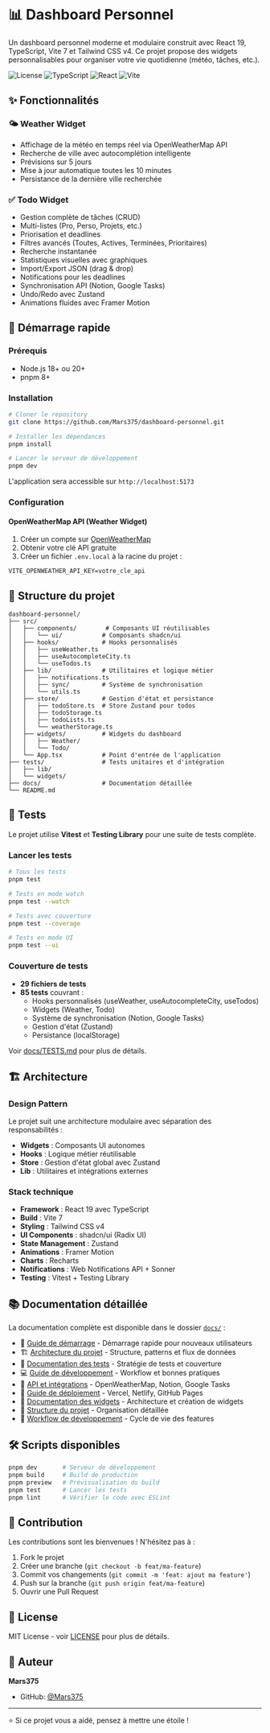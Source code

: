 # 📊 Dashboard Personnel

Un dashboard personnel moderne et modulaire construit avec React 19, TypeScript, Vite 7 et Tailwind CSS v4. Ce projet propose des widgets personnalisables pour organiser votre vie quotidienne (météo, tâches, etc.).

![License](https://img.shields.io/badge/license-MIT-blue.svg)
![TypeScript](https://img.shields.io/badge/TypeScript-5.9-blue.svg)
![React](https://img.shields.io/badge/React-19.1-blue.svg)
![Vite](https://img.shields.io/badge/Vite-7.1-purple.svg)

## ✨ Fonctionnalités

### 🌤️ Weather Widget

- Affichage de la météo en temps réel via OpenWeatherMap API
- Recherche de ville avec autocomplétion intelligente
- Prévisions sur 5 jours
- Mise à jour automatique toutes les 10 minutes
- Persistance de la dernière ville recherchée

### ✅ Todo Widget

- Gestion complète de tâches (CRUD)
- Multi-listes (Pro, Perso, Projets, etc.)
- Priorisation et deadlines
- Filtres avancés (Toutes, Actives, Terminées, Prioritaires)
- Recherche instantanée
- Statistiques visuelles avec graphiques
- Import/Export JSON (drag & drop)
- Notifications pour les deadlines
- Synchronisation API (Notion, Google Tasks)
- Undo/Redo avec Zustand
- Animations fluides avec Framer Motion

## 🚀 Démarrage rapide

### Prérequis

- Node.js 18+ ou 20+
- pnpm 8+

### Installation

```bash
# Cloner le repository
git clone https://github.com/Mars375/dashboard-personnel.git

# Installer les dépendances
pnpm install

# Lancer le serveur de développement
pnpm dev
```

L'application sera accessible sur `http://localhost:5173`

### Configuration

#### OpenWeatherMap API (Weather Widget)

1. Créer un compte sur [OpenWeatherMap](https://openweathermap.org/api)
2. Obtenir votre clé API gratuite
3. Créer un fichier `.env.local` à la racine du projet :

```env
VITE_OPENWEATHER_API_KEY=votre_cle_api
```

## 📁 Structure du projet

```
dashboard-personnel/
├── src/
│   ├── components/        # Composants UI réutilisables
│   │   └── ui/           # Composants shadcn/ui
│   ├── hooks/            # Hooks personnalisés
│   │   ├── useWeather.ts
│   │   ├── useAutocompleteCity.ts
│   │   └── useTodos.ts
│   ├── lib/              # Utilitaires et logique métier
│   │   ├── notifications.ts
│   │   ├── sync/         # Système de synchronisation
│   │   └── utils.ts
│   ├── store/            # Gestion d'état et persistance
│   │   ├── todoStore.ts  # Store Zustand pour todos
│   │   ├── todoStorage.ts
│   │   ├── todoLists.ts
│   │   └── weatherStorage.ts
│   ├── widgets/          # Widgets du dashboard
│   │   ├── Weather/
│   │   └── Todo/
│   └── App.tsx           # Point d'entrée de l'application
├── tests/                # Tests unitaires et d'intégration
│   ├── lib/
│   └── widgets/
├── docs/                 # Documentation détaillée
└── README.md
```

## 🧪 Tests

Le projet utilise **Vitest** et **Testing Library** pour une suite de tests complète.

### Lancer les tests

```bash
# Tous les tests
pnpm test

# Tests en mode watch
pnpm test --watch

# Tests avec couverture
pnpm test --coverage

# Tests en mode UI
pnpm test --ui
```

### Couverture de tests

- **29 fichiers de tests**
- **85 tests** couvrant :
  - Hooks personnalisés (useWeather, useAutocompleteCity, useTodos)
  - Widgets (Weather, Todo)
  - Système de synchronisation (Notion, Google Tasks)
  - Gestion d'état (Zustand)
  - Persistance (localStorage)

Voir [docs/TESTS.md](./docs/TESTS.md) pour plus de détails.

## 🏗️ Architecture

### Design Pattern

Le projet suit une architecture modulaire avec séparation des responsabilités :

- **Widgets** : Composants UI autonomes
- **Hooks** : Logique métier réutilisable
- **Store** : Gestion d'état global avec Zustand
- **Lib** : Utilitaires et intégrations externes

### Stack technique

- **Framework** : React 19 avec TypeScript
- **Build** : Vite 7
- **Styling** : Tailwind CSS v4
- **UI Components** : shadcn/ui (Radix UI)
- **State Management** : Zustand
- **Animations** : Framer Motion
- **Charts** : Recharts
- **Notifications** : Web Notifications API + Sonner
- **Testing** : Vitest + Testing Library

## 📚 Documentation détaillée

La documentation complète est disponible dans le dossier [`docs/`](./docs/) :

- 📖 [Guide de démarrage](./docs/GETTING_STARTED.md) - Démarrage rapide pour nouveaux utilisateurs
- 🏗️ [Architecture du projet](./docs/ARCHITECTURE.md) - Structure, patterns et flux de données
- 🧪 [Documentation des tests](./docs/TESTS.md) - Stratégie de tests et couverture
- 💻 [Guide de développement](./docs/DEVELOPMENT.md) - Workflow et bonnes pratiques
- 🔌 [API et intégrations](./docs/API.md) - OpenWeatherMap, Notion, Google Tasks
- 🚀 [Guide de déploiement](./docs/DEPLOYMENT.md) - Vercel, Netlify, GitHub Pages
- 🧩 [Documentation des widgets](./docs/WIDGETS.md) - Architecture et création de widgets
- 📁 [Structure du projet](./docs/PROJECT_STRUCTURE.md) - Organisation détaillée
- 🔄 [Workflow de développement](./docs/WORKFLOW.md) - Cycle de vie des features

## 🛠️ Scripts disponibles

```bash
pnpm dev       # Serveur de développement
pnpm build     # Build de production
pnpm preview   # Prévisualisation du build
pnpm test      # Lancer les tests
pnpm lint      # Vérifier le code avec ESLint
```

## 🤝 Contribution

Les contributions sont les bienvenues ! N'hésitez pas à :

1. Fork le projet
2. Créer une branche (`git checkout -b feat/ma-feature`)
3. Commit vos changements (`git commit -m 'feat: ajout ma feature'`)
4. Push sur la branche (`git push origin feat/ma-feature`)
5. Ouvrir une Pull Request

## 📝 License

MIT License - voir [LICENSE](./LICENSE) pour plus de détails.

## 👤 Auteur

**Mars375**

- GitHub: [@Mars375](https://github.com/Mars375)

---

⭐ Si ce projet vous a aidé, pensez à mettre une étoile !
